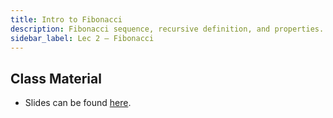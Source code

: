 ```yaml
---
title: Intro to Fibonacci
description: Fibonacci sequence, recursive definition, and properties.
sidebar_label: Lec 2 – Fibonacci
---
```


## Class Material

- Slides can be found [here](../slides1.pdf).
<!-- - Lecture can be found [here](./Sept9IntroFibonacci.mp4). -->
